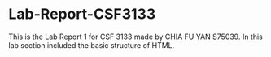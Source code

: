# Lab-Report-CSF3133
This is the Lab Report 1 for CSF 3133 made by CHIA FU YAN S75039. In this lab section included the basic structure of HTML.
